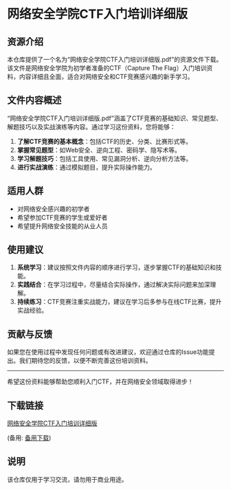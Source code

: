 # 网络安全学院CTF入门培训详细版

## 资源介绍

本仓库提供了一个名为“网络安全学院CTF入门培训详细版.pdf”的资源文件下载。该文件是网络安全学院为初学者准备的CTF（Capture The Flag）入门培训资料，内容详细且全面，适合对网络安全和CTF竞赛感兴趣的新手学习。

## 文件内容概述

“网络安全学院CTF入门培训详细版.pdf”涵盖了CTF竞赛的基础知识、常见题型、解题技巧以及实战演练等内容。通过学习这份资料，您将能够：

1. **了解CTF竞赛的基本概念**：包括CTF的历史、分类、比赛形式等。
2. **掌握常见题型**：如Web安全、逆向工程、密码学、隐写术等。
3. **学习解题技巧**：包括工具使用、常见漏洞分析、逆向分析方法等。
4. **进行实战演练**：通过模拟题目，提升实际操作能力。

## 适用人群

- 对网络安全感兴趣的初学者
- 希望参加CTF竞赛的学生或爱好者
- 希望提升网络安全技能的从业人员

## 使用建议

1. **系统学习**：建议按照文件内容的顺序进行学习，逐步掌握CTF的基础知识和技能。
2. **实践结合**：在学习过程中，尽量结合实际操作，通过解决实际问题来加深理解。
3. **持续练习**：CTF竞赛注重实战能力，建议在学习后多参与在线CTF比赛，提升实战经验。

## 贡献与反馈

如果您在使用过程中发现任何问题或有改进建议，欢迎通过仓库的Issue功能提出。我们期待您的反馈，以便不断完善这份培训资料。

---

希望这份资料能够帮助您顺利入门CTF，并在网络安全领域取得进步！

## 下载链接
[网络安全学院CTF入门培训详细版](https://pan.quark.cn/s/b1b53e61f0af) 

(备用: [备用下载](https://pan.baidu.com/s/1CqLhV96uUZ8fAJjO0u71Yw?pwd=1234))

## 说明

该仓库仅用于学习交流，请勿用于商业用途。
